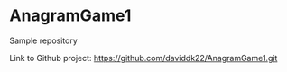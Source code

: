 # AnagramGame1
Sample repository

Link to Github project:
https://github.com/daviddk22/AnagramGame1.git

